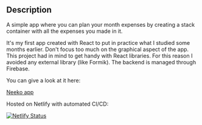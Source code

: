 ## Description

A simple app where you can plan your month expenses by creating a stack container with all the expenses you made in it.

It's my first app created with React to put in practice what I studied some months earlier. Don't focus too much on the graphical aspect of the app. This project had in mind to get handy with React libraries. For this reason I avoided any external library (like Formik). The backend is managed through Firebase.

You can give a look at it here:

[Neeko app](https://neeko-app.netlify.app/ "Homepage")

Hosted on Netlify with automated CI/CD:

[![Netlify Status](https://api.netlify.com/api/v1/badges/0618e3ee-7cd9-4955-a111-fc3db214cfad/deploy-status)](https://app.netlify.com/sites/effervescent-cheesecake-896011/deploys)

<!---

Todo list:

- Improve number format
- Order container for total amount and data creation
- Secure delete function for containers (ask you to digit the name of the container you are deleting)
- Edit and delete container icons appearing on hover a container and need to create a hidden space on the top of the container where to put them in order to hover the container and be still able to click the icons without them disappearing.
- Data validation rules on Firestore

--->
